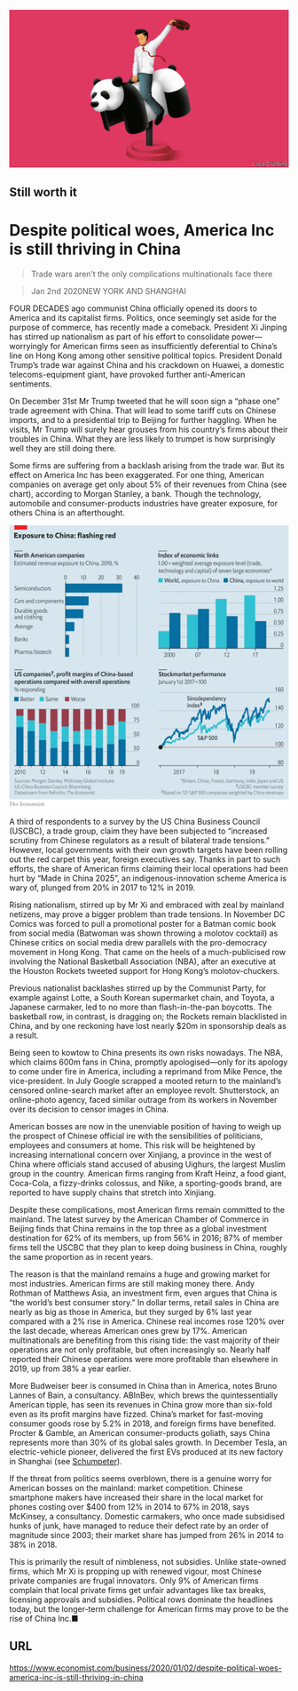![](./images/20200104_WBD002_0.jpg)

## Still worth it

# Despite political woes, America Inc is still thriving in China

> Trade wars aren’t the only complications multinationals face there

> Jan 2nd 2020NEW YORK AND SHANGHAI

FOUR DECADES ago communist China officially opened its doors to America and its capitalist firms. Politics, once seemingly set aside for the purpose of commerce, has recently made a comeback. President Xi Jinping has stirred up nationalism as part of his effort to consolidate power—worryingly for American firms seen as insufficiently deferential to China’s line on Hong Kong among other sensitive political topics. President Donald Trump’s trade war against China and his crackdown on Huawei, a domestic telecoms-equipment giant, have provoked further anti-American sentiments.

On December 31st Mr Trump tweeted that he will soon sign a “phase one” trade agreement with China. That will lead to some tariff cuts on Chinese imports, and to a presidential trip to Beijing for further haggling. When he visits, Mr Trump will surely hear grouses from his country’s firms about their troubles in China. What they are less likely to trumpet is how surprisingly well they are still doing there.

Some firms are suffering from a backlash arising from the trade war. But its effect on America Inc has been exaggerated. For one thing, American companies on average get only about 5% of their revenues from China (see chart), according to Morgan Stanley, a bank. Though the technology, automobile and consumer-products industries have greater exposure, for others China is an afterthought.

![](./images/20200104_WBC765.png)

A third of respondents to a survey by the US China Business Council (USCBC), a trade group, claim they have been subjected to “increased scrutiny from Chinese regulators as a result of bilateral trade tensions.” However, local governments with their own growth targets have been rolling out the red carpet this year, foreign executives say. Thanks in part to such efforts, the share of American firms claiming their local operations had been hurt by “Made in China 2025”, an indigenous-innovation scheme America is wary of, plunged from 20% in 2017 to 12% in 2019.

Rising nationalism, stirred up by Mr Xi and embraced with zeal by mainland netizens, may prove a bigger problem than trade tensions. In November DC Comics was forced to pull a promotional poster for a Batman comic book from social media (Batwoman was shown throwing a molotov cocktail) as Chinese critics on social media drew parallels with the pro-democracy movement in Hong Kong. That came on the heels of a much-publicised row involving the National Basketball Association (NBA), after an executive at the Houston Rockets tweeted support for Hong Kong’s molotov-chuckers.

Previous nationalist backlashes stirred up by the Communist Party, for example against Lotte, a South Korean supermarket chain, and Toyota, a Japanese carmaker, led to no more than flash-in-the-pan boycotts. The basketball row, in contrast, is dragging on; the Rockets remain blacklisted in China, and by one reckoning have lost nearly $20m in sponsorship deals as a result.

Being seen to kowtow to China presents its own risks nowadays. The NBA, which claims 600m fans in China, promptly apologised—only for its apology to come under fire in America, including a reprimand from Mike Pence, the vice-president. In July Google scrapped a mooted return to the mainland’s censored online-search market after an employee revolt. Shutterstock, an online-photo agency, faced similar outrage from its workers in November over its decision to censor images in China.

American bosses are now in the unenviable position of having to weigh up the prospect of Chinese official ire with the sensibilities of politicians, employees and consumers at home. This risk will be heightened by increasing international concern over Xinjiang, a province in the west of China where officials stand accused of abusing Uighurs, the largest Muslim group in the country. American firms ranging from Kraft Heinz, a food giant, Coca-Cola, a fizzy-drinks colossus, and Nike, a sporting-goods brand, are reported to have supply chains that stretch into Xinjiang.

Despite these complications, most American firms remain committed to the mainland. The latest survey by the American Chamber of Commerce in Beijing finds that China remains in the top three as a global investment destination for 62% of its members, up from 56% in 2016; 87% of member firms tell the USCBC that they plan to keep doing business in China, roughly the same proportion as in recent years.

The reason is that the mainland remains a huge and growing market for most industries. American firms are still making money there. Andy Rothman of Matthews Asia, an investment firm, even argues that China is “the world’s best consumer story.” In dollar terms, retail sales in China are nearly as big as those in America, but they surged by 6% last year compared with a 2% rise in America. Chinese real incomes rose 120% over the last decade, whereas American ones grew by 17%. American multinationals are benefiting from this rising tide: the vast majority of their operations are not only profitable, but often increasingly so. Nearly half reported their Chinese operations were more profitable than elsewhere in 2019, up from 38% a year earlier.

More Budweiser beer is consumed in China than in America, notes Bruno Lannes of Bain, a consultancy. ABInBev, which brews the quintessentially American tipple, has seen its revenues in China grow more than six-fold even as its profit margins have fizzed. China’s market for fast-moving consumer goods rose by 5.2% in 2018, and foreign firms have benefited. Procter & Gamble, an American consumer-products goliath, says China represents more than 30% of its global sales growth. In December Tesla, an electric-vehicle pioneer, delivered the first EVs produced at its new factory in Shanghai (see [Schumpeter](https://www.economist.com//business/2020/01/04/cloning-tesla-electric-vehicle-wars-in-china)).

If the threat from politics seems overblown, there is a genuine worry for American bosses on the mainland: market competition. Chinese smartphone makers have increased their share in the local market for phones costing over $400 from 12% in 2014 to 67% in 2018, says McKinsey, a consultancy. Domestic carmakers, who once made subsidised hunks of junk, have managed to reduce their defect rate by an order of magnitude since 2003; their market share has jumped from 26% in 2014 to 38% in 2018.

This is primarily the result of nimbleness, not subsidies. Unlike state-owned firms, which Mr Xi is propping up with renewed vigour, most Chinese private companies are frugal innovators. Only 9% of American firms complain that local private firms get unfair advantages like tax breaks, licensing approvals and subsidies. Political rows dominate the headlines today, but the longer-term challenge for American firms may prove to be the rise of China Inc.■

## URL

https://www.economist.com/business/2020/01/02/despite-political-woes-america-inc-is-still-thriving-in-china
